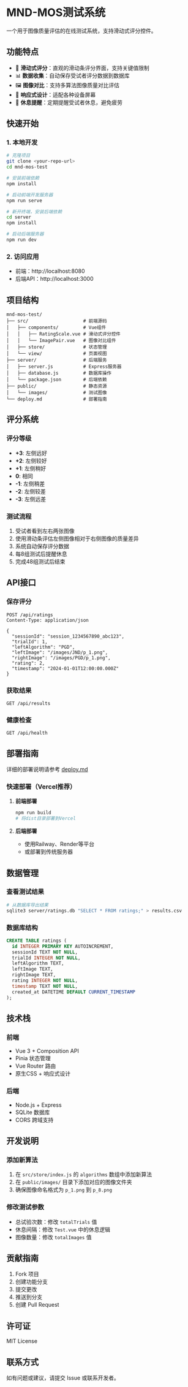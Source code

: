 # MND-MOS测试系统

一个用于图像质量评估的在线测试系统，支持滑动式评分控件。

## 功能特点

- 🎯 **滑动式评分**：直观的滑动条评分界面，支持关键值限制
- 📊 **数据收集**：自动保存受试者评分数据到数据库
- 🖼️ **图像对比**：支持多算法图像质量对比评估
- 📱 **响应式设计**：适配各种设备屏幕
- 🔄 **休息提醒**：定期提醒受试者休息，避免疲劳

## 快速开始

### 1. 本地开发

```bash
# 克隆项目
git clone <your-repo-url>
cd mnd-mos-test

# 安装前端依赖
npm install

# 启动前端开发服务器
npm run serve

# 新开终端，安装后端依赖
cd server
npm install

# 启动后端服务器
npm run dev
```

### 2. 访问应用

- 前端：http://localhost:8080
- 后端API：http://localhost:3000

## 项目结构

```
mnd-mos-test/
├── src/                    # 前端源码
│   ├── components/         # Vue组件
│   │   ├── RatingScale.vue # 滑动式评分控件
│   │   └── ImagePair.vue   # 图像对比组件
│   ├── store/              # 状态管理
│   └── view/               # 页面视图
├── server/                 # 后端服务
│   ├── server.js           # Express服务器
│   ├── database.js         # 数据库操作
│   └── package.json        # 后端依赖
├── public/                 # 静态资源
│   └── images/             # 测试图像
└── deploy.md               # 部署指南
```

## 评分系统

### 评分等级
- **+3**: 左侧远好
- **+2**: 左侧较好  
- **+1**: 左侧稍好
- **0**: 相同
- **-1**: 左侧稍差
- **-2**: 左侧较差
- **-3**: 左侧远差

### 测试流程
1. 受试者看到左右两张图像
2. 使用滑动条评估左侧图像相对于右侧图像的质量差异
3. 系统自动保存评分数据
4. 每8组测试后提醒休息
5. 完成48组测试后结束

## API接口

### 保存评分
```http
POST /api/ratings
Content-Type: application/json

{
  "sessionId": "session_1234567890_abc123",
  "trialId": 1,
  "leftAlgorithm": "PGD",
  "leftImage": "/images/JND/p_1.png",
  "rightImage": "/images/PGD/p_1.png",
  "rating": 2,
  "timestamp": "2024-01-01T12:00:00.000Z"
}
```

### 获取结果
```http
GET /api/results
```

### 健康检查
```http
GET /api/health
```

## 部署指南

详细的部署说明请参考 [deploy.md](./deploy.md)

### 快速部署（Vercel推荐）

1. **前端部署**
   ```bash
   npm run build
   # 将dist目录部署到Vercel
   ```

2. **后端部署**
   - 使用Railway、Render等平台
   - 或部署到传统服务器

## 数据管理

### 查看测试结果
```bash
# 从数据库导出结果
sqlite3 server/ratings.db "SELECT * FROM ratings;" > results.csv
```

### 数据库结构
```sql
CREATE TABLE ratings (
  id INTEGER PRIMARY KEY AUTOINCREMENT,
  sessionId TEXT NOT NULL,
  trialId INTEGER NOT NULL,
  leftAlgorithm TEXT,
  leftImage TEXT,
  rightImage TEXT,
  rating INTEGER NOT NULL,
  timestamp TEXT NOT NULL,
  created_at DATETIME DEFAULT CURRENT_TIMESTAMP
);
```

## 技术栈

### 前端
- Vue 3 + Composition API
- Pinia 状态管理
- Vue Router 路由
- 原生CSS + 响应式设计

### 后端
- Node.js + Express
- SQLite 数据库
- CORS 跨域支持

## 开发说明

### 添加新算法
1. 在 `src/store/index.js` 的 `algorithms` 数组中添加新算法
2. 在 `public/images/` 目录下添加对应的图像文件夹
3. 确保图像命名格式为 `p_1.png` 到 `p_8.png`

### 修改测试参数
- 总试验次数：修改 `totalTrials` 值
- 休息间隔：修改 `Test.vue` 中的休息逻辑
- 图像数量：修改 `totalImages` 值

## 贡献指南

1. Fork 项目
2. 创建功能分支
3. 提交更改
4. 推送到分支
5. 创建 Pull Request

## 许可证

MIT License

## 联系方式

如有问题或建议，请提交 Issue 或联系开发者。
